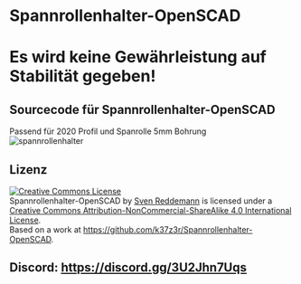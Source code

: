# Spannrollenhalter-OpenSCAD

# Es wird keine Gewährleistung auf Stabilität gegeben!

## Sourcecode für Spannrollenhalter-OpenSCAD
Passend für 2020 Profil und Spanrolle 5mm Bohrung
<br>
![spannrollenhalter](https://user-images.githubusercontent.com/105192630/227647069-0d2e9432-a726-43e8-a930-be6daf635636.png)

## Lizenz
<a rel="license" href="http://creativecommons.org/licenses/by-nc-sa/4.0/"><img alt="Creative Commons License" style="border-width:0" src="https://i.creativecommons.org/l/by-nc-sa/4.0/88x31.png" /></a><br /><span xmlns:dct="http://purl.org/dc/terms/" property="dct:title">Spannrollenhalter-OpenSCAD</span> by <a xmlns:cc="http://creativecommons.org/ns#" href="https://github.com/k37z3r" property="cc:attributionName" rel="cc:attributionURL">Sven Reddemann</a> is licensed under a <a rel="license" href="http://creativecommons.org/licenses/by-nc-sa/4.0/">Creative Commons Attribution-NonCommercial-ShareAlike 4.0 International License</a>.<br />Based on a work at <a xmlns:dct="http://purl.org/dc/terms/" href="https://github.com/k37z3r/Spannrollenhalter-OpenSCAD" rel="dct:source">https://github.com/k37z3r/Spannrollenhalter-OpenSCAD</a>.

## Discord: https://discord.gg/3U2Jhn7Uqs
